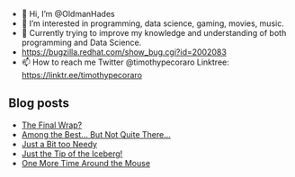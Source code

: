 - 👋 Hi, I’m @OldmanHades
- 👀 I’m interested in programming, data science, gaming, movies, music.
- 🌱 Currently trying to improve my knowledge and understanding of both programming and Data Science.
- https://bugzilla.redhat.com/show_bug.cgi?id=2002083
- 📫 How to reach me Twitter @timothypecoraro
Linktree: https://linktr.ee/timothypecoraro

## Blog posts
<!-- BLOG-POST-LIST:START -->
- [The Final Wrap?](https://medium.com/@timothypecoraro/the-final-wrap-a42e3913c1?source=rss-5097f5c9b801------2)
- [Among the Best… But Not Quite There…](https://medium.com/@timothypecoraro/among-the-best-but-not-quite-there-859385e9afd0?source=rss-5097f5c9b801------2)
- [Just a Bit too Needy](https://medium.com/@timothypecoraro/just-a-bit-too-needy-9010317ef665?source=rss-5097f5c9b801------2)
- [Just the Tip of the Iceberg!](https://medium.com/@timothypecoraro/just-the-tip-of-the-iceberg-3c9cd55c4d3b?source=rss-5097f5c9b801------2)
- [One More Time Around the Mouse](https://medium.com/@timothypecoraro/one-more-time-around-the-mouse-4ec006cdabc8?source=rss-5097f5c9b801------2)
<!-- BLOG-POST-LIST:END -->
